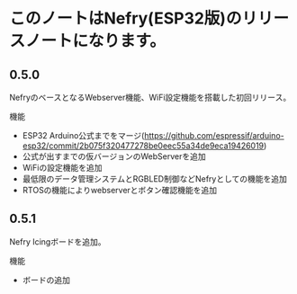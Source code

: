 # このノートはNefry(ESP32版)のリリースノートになります。

## 0.5.0
NefryのベースとなるWebserver機能、WiFi設定機能を搭載した初回リリース。

機能
- ESP32 Arduino公式までをマージ(https://github.com/espressif/arduino-esp32/commit/2b075f320477278be0eec55a34de9eca19426019)
- 公式が出すまでの仮バージョンのWebServerを追加
- WiFiの設定機能を追加
- 最低限のデータ管理システムとRGBLED制御などNefryとしての機能を追加
- RTOSの機能によりwebserverとボタン確認機能を追加

## 0.5.1
Nefry Icingボードを追加。

機能
- ボードの追加